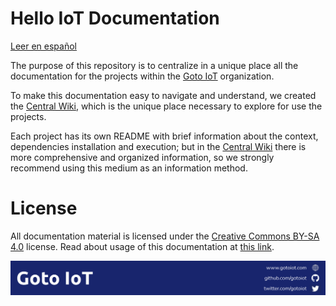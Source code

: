 # Hello IoT Documentation

[Leer en español](./README.md)

The purpose of this repository is to centralize in a unique place all the documentation for the projects within the [Goto IoT](https://github.com/gotoiot) organization.

To make this documentation easy to navigate and understand, we created the [Central Wiki](https://github.com/gotoiot/doc/wiki), which is the unique place necessary to explore for use the projects.

Each project has its own README with brief information about the context, dependencies installation and execution; but in the [Central Wiki](https://github.com/gotoiot/doc/wiki) there is more comprehensive and organized information, so we strongly recommend using this medium as an information method.

# License

All documentation material is licensed under the [Creative Commons BY-SA 4.0](https://creativecommons.org/licenses/by-sa/4.0/legalcode) license. Read about usage of this documentation at [this link](https://creativecommons.org/licenses/by-sa/4.0/deed).

![footer](./gotoiot-footer.png)